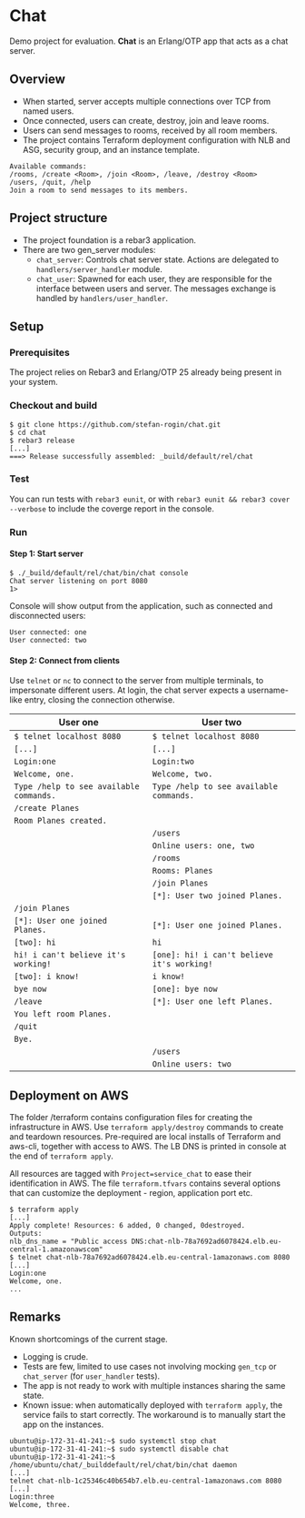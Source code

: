 # Chat

Demo project for evaluation. __Chat__ is an Erlang/OTP app that acts as a chat server.

## Overview

- When started, server accepts multiple connections over TCP from named users.
- Once connected, users can create, destroy, join and leave rooms. 
- Users can send messages to rooms, received by all room members.
- The project contains Terraform deployment configuration with NLB and ASG, security group, and an instance template.

```
Available commands:
/rooms, /create <Room>, /join <Room>, /leave, /destroy <Room>
/users, /quit, /help
Join a room to send messages to its members.
```

## Project structure

- The project foundation is a rebar3 application.
- There are two gen_server modules:
    - `chat_server`: Controls chat server state. Actions are delegated to `handlers/server_handler` module.
    - `chat_user`: Spawned for each user, they are responsible for the interface between users and server. The messages exchange is handled by `handlers/user_handler`.

## Setup

### Prerequisites
The project relies on Rebar3 and Erlang/OTP 25 already being present in your system.

### Checkout and build

    $ git clone https://github.com/stefan-rogin/chat.git
    $ cd chat
    $ rebar3 release
    [...]
    ===> Release successfully assembled: _build/default/rel/chat

### Test

You can run tests with `rebar3 eunit`, or with `rebar3 eunit && rebar3 cover --verbose` to include the coverge report in the console.

### Run

#### Step 1: Start server

    $ ./_build/default/rel/chat/bin/chat console
    Chat server listening on port 8080
    1>
 
 Console will show output from the application, such as connected and disconnected users:

    User connected: one
    User connected: two

#### Step 2: Connect from clients

Use `telnet` or `nc` to connect to the server from multiple terminals, to impersonate different users. At login, the chat server expects a username-like entry, closing the connection otherwise.

| **User one**                                | **User two**                                  |
|---------------------------------------------|-----------------------------------------------|
| `$ telnet localhost 8080`                   | `$ telnet localhost 8080`                     |
| `[...]`                                     | `[...]`                                       |
| `Login:one`                                 | `Login:two`                                   |
| `Welcome, one.`                             | `Welcome, two.`                               |
| `Type /help to see available commands.`     | `Type /help to see available commands.`       |
| `/create Planes`                            |                                               |
| `Room Planes created.`                      |                                               |
|                                             | `/users`                                      |
|                                             | `Online users: one, two`                      |
|                                             | `/rooms`                                      |
|                                             | `Rooms: Planes`                               |
|                                             | `/join Planes`                                |
|                                             | `[*]: User two joined Planes.`                |
| `/join Planes`                              |                                               |
| `[*]: User one joined Planes.`              | `[*]: User one joined Planes.`                |
| `[two]: hi`                                 | `hi`                                          |
| `hi! i can't believe it's working!`         | `[one]: hi! i can't believe it's working!`    |
| `[two]: i know!`                            | `i know!`                                     |
| `bye now`                                   | `[one]: bye now`                              |
| `/leave`                                    | `[*]: User one left Planes.`                  |
| `You left room Planes.`                     |                                               |
| `/quit`                                     |                                               |
| `Bye.`                                      |                                               |
|                                             | `/users`                                      |
|                                             | `Online users: two`                           |


## Deployment on AWS

The folder /terraform contains configuration files for creating the infrastructure in AWS. Use `terraform apply/destroy` commands to create and teardown resources. Pre-required are local installs of Terraform and aws-cli, together with access to AWS. The LB DNS is printed in console at the end of `terraform apply`.

All resources are tagged with `Project=service_chat` to ease their identification in AWS. The file `terraform.tfvars` contains several options that can customize the deployment - region, application port etc.

```
$ terraform apply
[...]
Apply complete! Resources: 6 added, 0 changed, 0destroyed.
Outputs:
nlb_dns_name = "Public access DNS:chat-nlb-78a7692ad6078424.elb.eu-central-1.amazonawscom"
$ telnet chat-nlb-78a7692ad6078424.elb.eu-central-1amazonaws.com 8080
[...]
Login:one
Welcome, one.
...
```

## Remarks

Known shortcomings of the current stage.

- Logging is crude.
- Tests are few, limited to use cases not involving mocking `gen_tcp` or `chat_server` (for `user_handler` tests).
- The app is not ready to work with multiple instances sharing the same state.
- Known issue: when automatically deployed with `terraform apply`, the service fails to start correctly. The workaround is to manually start the app on the instances. 

```
ubuntu@ip-172-31-41-241:~$ sudo systemctl stop chat
ubuntu@ip-172-31-41-241:~$ sudo systemctl disable chat
ubuntu@ip-172-31-41-241:~$ /home/ubuntu/chat/_builddefault/rel/chat/bin/chat daemon
[...]
telnet chat-nlb-1c25346c40b654b7.elb.eu-central-1amazonaws.com 8080
[...]
Login:three
Welcome, three.
```